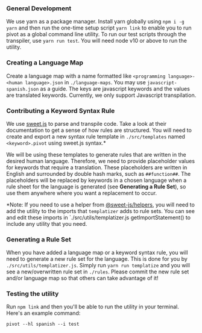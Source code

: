  ### General Development
 We use yarn as a package manager. Install yarn globally using `npm i -g yarn` and then run the one-time setup script 
 `yarn link` to enable you to run pivot as a global command line utility. To run our test scripts through the transpiler, 
 use `yarn run test`. You will need node v10 or above to run the utility.

### Creating a Language Map
Create a language map with a name formatted like `<programming language>-<human language>.json` in `./language-maps`. 
You may use `javascript-spanish.json` as a guide. The keys are javascript keywords and the values are translated keywords.
Currently, we only support Javascript transpilation.

### Contributing a Keyword Syntax Rule
We use [sweet.js](https://www.sweetjs.org/) to parse and transpile code. Take a look at their documentation to get a sense 
of how rules are structured. You will need to create and export a new syntax rule template in `./src/templates` named 
`<keyword>.pivot` using sweet.js syntax.* 

We will be using these templates to generate rules that are written in the desired human language. Therefore, we need to 
provide placeholder values for keywords that require a translation.  These placeholders are written in English and surrounded
by double hash marks, such as `##function##`. The placeholders will be replaced by keywords in a chosen language when a rule sheet 
for the language is generated (see **Generating a Rule Set**), so use them anywhere where you want a replacement to occur.

*Note: If you need to use a helper from [@sweet-js/helpers](https://github.com/sweet-js/sweet-core/blob/ef72806d02326229f3f124222e251e9aae6c8bc4/helpers.js), 
you will need to add the utility to the imports that `templatizer` adds to rule sets. You can see and edit these imports in 
`./src/utils/templatizer.js getImportStatement() to include any utility that you need.

### Generating a Rule Set
When you have added a language map or a keyword syntax rule, you will need to generate a new rule set for the language.  This is 
done for you by `./src/utils/templatizer.js`. Simply run `yarn run templatize` and you will see a new/overwritten rule set in `./rules`.
Please commit the new rule set and/or language map so that others can take advantage of it! 

### Testing the utility
Run `npm link` and then you'll be able to run the utility in your terminal.  Here's an example command: 
```
pivot --hl spanish --i test
```
